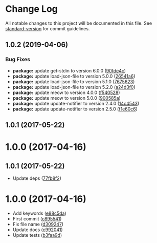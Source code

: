 # Change Log

All notable changes to this project will be documented in this file. See [standard-version](https://github.com/conventional-changelog/standard-version) for commit guidelines.

<a name="1.0.2"></a>
## 1.0.2 (2019-04-06)


### Bug Fixes

* **package:** update get-stdin to version 6.0.0 ([90fde4c](https://github.com/kikobeats/fmt-obj-cli/commit/90fde4c))
* **package:** update load-json-file to version 5.0.0 ([26541a6](https://github.com/kikobeats/fmt-obj-cli/commit/26541a6))
* **package:** update load-json-file to version 5.1.0 ([7675623](https://github.com/kikobeats/fmt-obj-cli/commit/7675623))
* **package:** update load-json-file to version 5.2.0 ([a24d3f0](https://github.com/kikobeats/fmt-obj-cli/commit/a24d3f0))
* **package:** update meow to version 4.0.0 ([f540528](https://github.com/kikobeats/fmt-obj-cli/commit/f540528))
* **package:** update meow to version 5.0.0 ([900585a](https://github.com/kikobeats/fmt-obj-cli/commit/900585a))
* **package:** update update-notifier to version 2.4.0 ([14c4543](https://github.com/kikobeats/fmt-obj-cli/commit/14c4543))
* **package:** update update-notifier to version 2.5.0 ([f1e60c6](https://github.com/kikobeats/fmt-obj-cli/commit/f1e60c6))



<a name="1.0.1"></a>
## 1.0.1 (2017-05-22)



<a name="1.0.0"></a>
# 1.0.0 (2017-04-16)



<a name="1.0.1"></a>
## 1.0.1 (2017-05-22)

* Update deps ([77fb8f2](https://github.com/kikobeats/fmt-obj-cli/commit/77fb8f2))



<a name="1.0.0"></a>
# 1.0.0 (2017-04-16)

* Add keywords ([e88c5da](https://github.com/kikobeats/fmt-obj-cli/commit/e88c5da))
* First commit ([c895541](https://github.com/kikobeats/fmt-obj-cli/commit/c895541))
* Fix file name ([d309247](https://github.com/kikobeats/fmt-obj-cli/commit/d309247))
* Update docs ([c992041](https://github.com/kikobeats/fmt-obj-cli/commit/c992041))
* Update tests ([b3faa9d](https://github.com/kikobeats/fmt-obj-cli/commit/b3faa9d))
